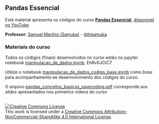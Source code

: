 ## Pandas Essencial

Este material apresenta os códigos do curso **[Pandas Essencial](https://www.youtube.com/playlist?list=PL3ZslI15yo2pfkf7EGNR14xTwe-wZ2bNX)**, [disponível no YouTube](https://www.youtube.com/playlist?list=PL3ZslI15yo2pfkf7EGNR14xTwe-wZ2bNX).

**Professor:** [Samuel Martins (Samuka)](http://hisamuka.github.io/) - [@hisamuka](https://hisamuka.github.io)

### Materiais do curso

Todos os códigos (finais) desenvolvidos no curso estão no jupyter notebook [manipulacao_de_dados.ipynb](https://github.com/xavecoding/pandas-essencial/blob/main/manipulacao_de_dados.ipynb). EhRv0JCtC7

Utilize o notebook [manipulacao_de_dados_codigo_base.ipynb](https://github.com/xavecoding/pandas-essencial/blob/main/manipulacao_de_dados_codigo_base.ipynb) como _base_ para acompanhamento ee desenvolvimento dos códigos do curso.

O arquivo [pandas_conceitos_basicos_xavecoding.pdf](https://github.com/xavecoding/pandas-essencial/blob/main/pandas_conceitos_basicos_xavecoding.pdf) corresponde aos _slides_ apresentados nos primeiros vídeos do curso 



<br/>
<a rel="license" href="http://creativecommons.org/licenses/by-nc-sa/4.0/"><img alt="Creative Commons License" style="border-width:0" src="https://i.creativecommons.org/l/by-nc-sa/4.0/88x31.png" /></a><br />This work is licensed under a <a rel="license" href="http://creativecommons.org/licenses/by-nc-sa/4.0/">Creative Commons Attribution-NonCommercial-ShareAlike 4.0 International License</a>.
